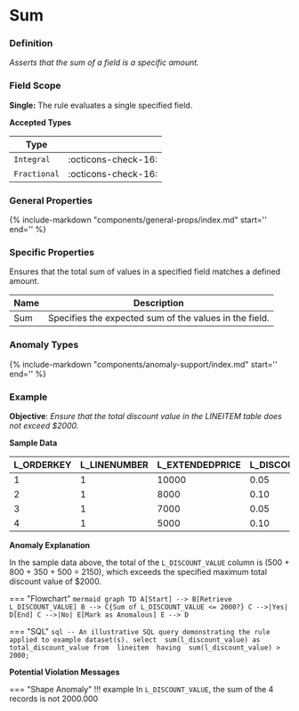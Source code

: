 # Sum

### Definition

*Asserts that the sum of a field is a specific amount.*

### Field Scope

**Single:** The rule evaluates a single specified field.

**Accepted Types**

| Type        |                          |
|-------------|--------------------------|
| `Integral`  | <div style="text-align:center">:octicons-check-16:</div> |
| `Fractional`| <div style="text-align:center">:octicons-check-16:</div> |

### General Properties

{%
    include-markdown "components/general-props/index.md"
    start='<!-- all-props--start -->'
    end='<!-- all-props--end -->'
%}

### Specific Properties

Ensures that the total sum of values in a specified field matches a defined amount.

| Name               | Description                                         |
|--------------------|-----------------------------------------------------|
| <div class="text-primary">Sum</div> | Specifies the expected sum of the values in the field. |

### Anomaly Types

{%
    include-markdown "components/anomaly-support/index.md"
    start='<!-- shape-only--start -->'
    end='<!-- shape-only--end -->'
%}

### Example

**Objective**: *Ensure that the total discount value in the LINEITEM table does not exceed $2000.*

**Sample Data**

| L_ORDERKEY | L_LINENUMBER | L_EXTENDEDPRICE | L_DISCOUNT | L_DISCOUNT_VALUE |
|------------|--------------|-----------------|------------|------------------|
| 1          | 1            | 10000           | 0.05       | 500              |
| 2          | 1            | 8000            | 0.10       | 800              |
| 3          | 1            | 7000            | 0.05       | 350              |
| 4          | 1            | 5000            | 0.10       | 500              |

**Anomaly Explanation**

In the sample data above, the total of the `L_DISCOUNT_VALUE` column is (500 + 800 + 350 + 500 = 2150), which exceeds the specified maximum total discount value of $2000.

=== "Flowchart"
    ```mermaid
    graph TD
    A[Start] --> B[Retrieve L_DISCOUNT_VALUE]
    B --> C{Sum of L_DISCOUNT_VALUE <= 2000?}
    C -->|Yes| D[End]
    C -->|No| E[Mark as Anomalous]
    E --> D
    ```

=== "SQL"
    ```sql
    -- An illustrative SQL query demonstrating the rule applied to example dataset(s).
    select 
        sum(l_discount_value) as total_discount_value
    from 
        lineitem 
    having 
        sum(l_discount_value) > 2000;
    ```

**Potential Violation Messages**

=== "Shape Anomaly"
    !!! example
        In `L_DISCOUNT_VALUE`, the sum of the 4 records is not 2000.000
